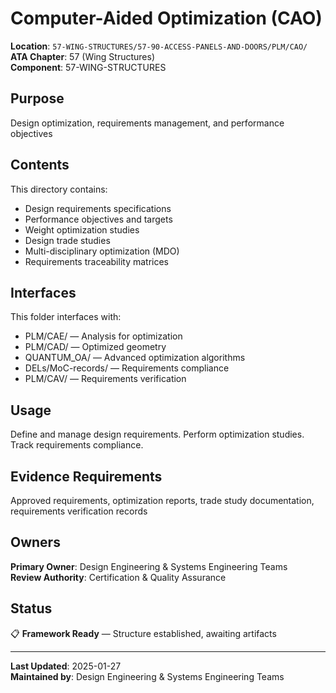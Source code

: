# Computer-Aided Optimization (CAO)

**Location**: `57-WING-STRUCTURES/57-90-ACCESS-PANELS-AND-DOORS/PLM/CAO/`  
**ATA Chapter**: 57 (Wing Structures)  
**Component**: 57-WING-STRUCTURES

## Purpose

Design optimization, requirements management, and performance objectives

## Contents

This directory contains:

- Design requirements specifications
- Performance objectives and targets
- Weight optimization studies
- Design trade studies
- Multi-disciplinary optimization (MDO)
- Requirements traceability matrices

## Interfaces

This folder interfaces with:

- PLM/CAE/ — Analysis for optimization
- PLM/CAD/ — Optimized geometry
- QUANTUM_OA/ — Advanced optimization algorithms
- DELs/MoC-records/ — Requirements compliance
- PLM/CAV/ — Requirements verification

## Usage

Define and manage design requirements. Perform optimization studies. Track requirements compliance.

## Evidence Requirements

Approved requirements, optimization reports, trade study documentation, requirements verification records

## Owners

**Primary Owner**: Design Engineering & Systems Engineering Teams  
**Review Authority**: Certification & Quality Assurance

## Status

📋 **Framework Ready** — Structure established, awaiting artifacts

---

**Last Updated**: 2025-01-27  
**Maintained by**: Design Engineering & Systems Engineering Teams
